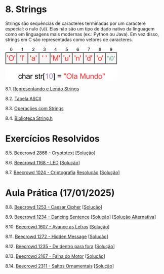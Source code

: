 # 8. Strings

Strings são sequências de caracteres terminadas por um caractere especial: o nulo (```\0```). Elas não são um tipo de dado nativo da linguagem como em linguagens mais modernas (ex.: Python ou Java). Em vez disso, strings em C são representadas como vetores de caracteres.

<img src="images/strings.png" alt="Representação gráfica de uma string" width="70%">

8.1. [Representando e Lendo Strings](representacao.md)

8.2. [Tabela ASCII](ascii.md)

8.3. [Operações com Strings](operacoes.md)

8.4. [Biblioteca String.h](stringh.md)


# Exercícios Resolvidos

8.5. [Beecrowd 2866 - Cryptotext](https://www.beecrowd.com.br/judge/en/problems/view/2866) [[Solução](upsolving/beecrowd_2866.c)]

8.6. [Beecrowd 1168 - LED](https://judge.beecrowd.com/en/problems/view/1168) [[Solução](upsolving/beecrowd_1168.c)]

8.7. [Beecrowd 1024 - Criptografia](https://www.beecrowd.com.br/judge/pt/problems/view/1024) [Resolução](upsolving/beecrowd_1024.md) [[Solução](upsolving/beecrowd_1024.c)]

# Aula Prática (17/01/2025)

8.8. [Beecrowd 1253 - Caesar Cipher](https://www.beecrowd.com.br/judge/en/problems/view/1253) [[Solução](upsolving/beecrowd_1253.c)]

8.9. [Beecrowd 1234 - Dancing Sentence](https://www.beecrowd.com.br/judge/en/problems/view/1234) [[Solução](upsolving/beecrowd_1234.c)] [[Solução Alternativa](beecrowd_1234.c)]

8.10. [Beecrowd 1607 - Avance as Letras](https://www.beecrowd.com.br/judge/en/problems/view/1607) [[Solução](beecrowd_1607.c)]

8.11. [Beecrowd 1272 - Hidden Message](https://www.beecrowd.com.br/judge/en/problems/view/1272) [[Solução](upsolving/beecrowd_1272.c)]

8.12. [Beecrowd 1235 - De dentro para fora](https://www.beecrowd.com.br/judge/en/problems/view/1235) [[Solução](beecrowd_1235.c)]

8.13. [Beecrowd 2167 - Falha do Motor](https://www.beecrowd.com.br/judge/en/problems/view/2167) [[Solução](beecrowd_2167.c)]

8.14. [Beecrowd 2311 - Saltos Ornamentais](https://www.beecrowd.com.br/judge/en/problems/view/2311) [[Solução](beecrowd_2311.c)]
